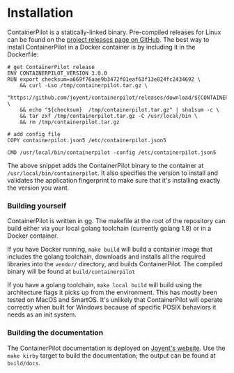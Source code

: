 # Installation

ContainerPilot is a statically-linked binary. Pre-compiled releases for Linux can be found on the [project releases page on GitHub](https://github.com/joyent/containerpilot/releases). The best way to install ContainerPilot in a Docker container is by including it in the Dockerfile:

```
# get ContainerPilot release
ENV CONTAINERPILOT_VERSION 3.0.0
RUN export checksum=a669f76aae9b3472f01eaf63f13e824fc2434692 \
    && curl -Lso /tmp/containerpilot.tar.gz \
         "https://github.com/joyent/containerpilot/releases/download/${CONTAINERPILOT_VERSION}/containerpilot-${CONTAINERPILOT_VERSION}.tar.gz" \
    && echo "${checksum}  /tmp/containerpilot.tar.gz" | sha1sum -c \
    && tar zxf /tmp/containerpilot.tar.gz -C /usr/local/bin \
    && rm /tmp/containerpilot.tar.gz

# add config file
COPY containerpilot.json5 /etc/containerpilot.json5

CMD /usr/local/bin/containerpilot -config /etc/containerpilot.json5
```

The above snippet adds the ContainerPilot binary to the container at `/usr/local/bin/containerpilot`. It also specifies the version to install and validates the application fingerprint to make sure that it's installing exactly the version you want.


### Building yourself

ContainerPilot is written in [go](https://golang.org/). The makefile at the root of the repository can build either via your local golang toolchain (currently golang 1.8) or in a Docker container.

If you have Docker running, `make build` will build a container image that includes the golang toolchain, downloads and installs all the required libraries into the `vendor/` directory, and builds ContainerPilot. The compiled binary will be found at `build/containerpilot`

If you have a golang toolchain, `make local build` will build using the architecture flags it picks up from the environment. This has mostly been tested on MacOS and SmartOS. It's unlikely that ContainerPilot will operate correctly when built for Windows because of specific POSIX behaviors it needs as an init system.

### Building the documentation

The ContainerPilot documentation is deployed on [Joyent's website](https://www.joyent.com/containerpilot/docs). Use the `make kirby` target to build the documentation; the output can be found at `build/docs`.
